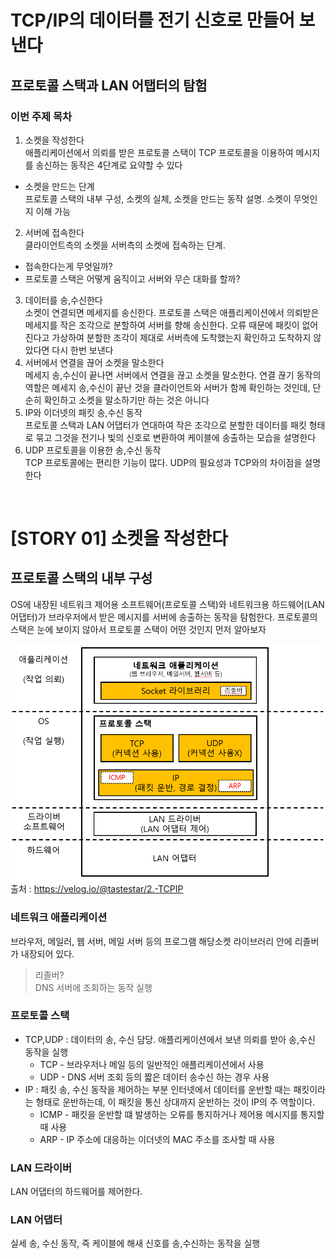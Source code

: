 # TCP/IP의 데이터를 전기 신호로 만들어 보낸다
## 프로토콜 스택과 LAN 어탭터의 탐험

### 이번 주제 목차
1. 소켓을 작성한다  
애플리케이션에서 의뢰를 받은 프로토콜 스택이 TCP 프로토콜을 이용하여 메시지를 송신하는 동작은 4단계로 요약할 수 있다
- 소켓을 만드는 단계   
프로토콜 스택의 내부 구성, 소켓의 실체, 소켓을 만드는 동작 설명. 소켓이 무엇인지 이해 가능

2. 서버에 접속한다  
클라이언트측의 소켓을 서버측의 소켓에 접속하는 단계.
- 접속한다는게 무엇일까?
- 프로토콜 스택은 어떻게 움직이고 서버와 무슨 대화를 할까?

3. 데이터를 송,수신한다  
소켓이 연결되면 메세지를 송신한다. 프로토콜 스택은 애플리케이션에서 의뢰받은 메세지를 작은 조각으로 분할하여 서버를 향해 송신한다. 오류 때문에 패킷이 없어진다고 가상하여 분할한 조각이 제대로 서버측에 도착했는지 확인하고 도착하지 않았다면 다시 한번 보낸다
4. 서버에서 연결을 끊어 소켓을 말소한다  
메세지 송,수신이 끝나면 서버에서 연결을 끊고 소켓을 말소한다. 연결 끊기 동작의 역할은 메세지 송,수신이 끝난 것을 클라이언트와 서버가 함께 확인하는 것인데, 단순히 확인하고 소켓을 말소하기만 하는 것은 아니다
5. IP와 이더넷의 패킷 송,수신 동작  
프로토콜 스택과 LAN 어댑터가 연대하여 작은 조각으로 분할한 데이터를 패킷 형태로 묶고 그것을 전기나 빛의 신호로 변환하여 케이블에 송출하는 모습을 설명한다
6. UDP 프로토콜을 이용한 송,수신 동작  
TCP 프로토콜에는 편리한 기능이 많다. UDP의 필요성과 TCP와의 차이점을 설명한다
  
<br/>

# [STORY 01] 소켓을 작성한다

## 프로토콜 스택의 내부 구성
OS에 내장된 네트워크 제어용 소프트웨어(프로토콜 스택)와 네트워크용 하드웨어(LAN 어댑터)가 브라우저에서 받은 메시지를 서버에 송출하는 동작을 탐험한다. 프로토콜의 스택은 눈에 보이지 않아서 프로토콜 스택이 어떤 것인지 먼저 알아보자

![Alt text](image.png)
출처 : https://velog.io/@tastestar/2.-TCPIP

### 네트워크 애플리케이션

브라우저, 메일러, 웹 서버, 메일 서버 등의 프로그램 해당소켓 라이브러리 안에 리졸버가 내장되어 있다.

> 리졸버?  
> DNS 서버에 조회하는 동작 실행

### 프로토콜 스택

- TCP,UDP : 데이터의 송, 수신 담당. 애플리케이션에서 보낸 의뢰를 받아 송,수신 동작을 실행
    - TCP - 브라우저나 메일 등의 일반적인 애플리케이션에서 사용
    - UDP - DNS 서버 조회 등의 짧은 데이터 송수신 하는 경우 사용
- IP : 패킷 송, 수신 동작을 제어하는 부분
인터넷에서 데이터를 운반할 때는 패킷이라는 형태로 운반하는데, 이 패킷을 통신 상대까지 운반하는 것이 IP의 주 역할이다.
    - ICMP - 패킷을 운반할 떄 발생하는 오류를 통지하거나 제어용 메시지를 통지할 때 사용
    - ARP - IP 주소에 대응하는 이더넷의 MAC 주소를 조사할 때 사용

### LAN 드라이버

LAN 어댑터의 하드웨어를 제어한다.

### LAN 어댑터

실세 송, 수신 동작, 즉 케이블에 해새 신호를 송,수신하는 동작을 실행
